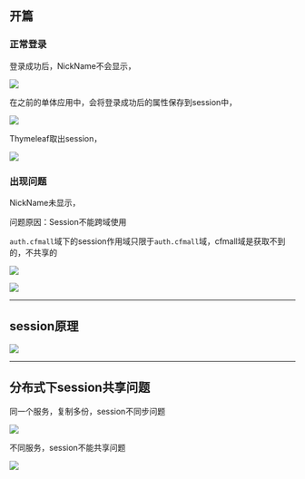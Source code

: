 ## 开篇
### 正常登录

登录成功后，NickName不会显示，

![](https://cfmall-hello.oss-cn-beijing.aliyuncs.com/img/202312/d626135d12d4691b0fe1055023fbcba9.png#id=YVbBr&originHeight=125&originWidth=883&originalType=binary&ratio=1&rotation=0&showTitle=false&status=done&style=none&title=)

在之前的单体应用中，会将登录成功后的属性保存到session中，

![](https://cfmall-hello.oss-cn-beijing.aliyuncs.com/img/202312/3aacdb5767a01d1c64fedf41150ee103.png#id=PtJQR&originHeight=855&originWidth=1047&originalType=binary&ratio=1&rotation=0&showTitle=false&status=done&style=none&title=)

Thymeleaf取出session，

![](https://cfmall-hello.oss-cn-beijing.aliyuncs.com/img/202312/b55dfeed2ce0f814a839b75114132ee8.png#id=VN4p5&originHeight=239&originWidth=887&originalType=binary&ratio=1&rotation=0&showTitle=false&status=done&style=none&title=)

### 出现问题

NickName未显示，

问题原因：Session不能跨域使用

`auth.cfmall`域下的session作用域只限于`auth.cfmall`域，cfmall域是获取不到的，不共享的

![](https://cfmall-hello.oss-cn-beijing.aliyuncs.com/img/202312/3bde617a3655f18f2614ac29531ce0c3.png#id=fwWA3&originHeight=685&originWidth=1319&originalType=binary&ratio=1&rotation=0&showTitle=false&status=done&style=none&title=)

![](https://cfmall-hello.oss-cn-beijing.aliyuncs.com/img/202312/86b4116b2da8b65c7e94cffda91b9d80.png#id=zQ8uK&originHeight=452&originWidth=1477&originalType=binary&ratio=1&rotation=0&showTitle=false&status=done&style=none&title=)

---

## session原理

![](https://cfmall-hello.oss-cn-beijing.aliyuncs.com/img/202312/fe15df5acd4a732db18c819c8048f849.png#id=NGklv&originHeight=541&originWidth=957&originalType=binary&ratio=1&rotation=0&showTitle=false&status=done&style=none&title=)

---

## 分布式下session共享问题

同一个服务，复制多份，session不同步问题

![](https://cfmall-hello.oss-cn-beijing.aliyuncs.com/img/202312/27fc0161ef623a31c96eda704dea911a.png#id=te8Rt&originHeight=230&originWidth=475&originalType=binary&ratio=1&rotation=0&showTitle=false&status=done&style=none&title=)

不同服务，session不能共享问题

![](https://cfmall-hello.oss-cn-beijing.aliyuncs.com/img/202312/2a20ee31b444abecc5bf80ac64da7d47.png#id=qpVIQ&originHeight=202&originWidth=431&originalType=binary&ratio=1&rotation=0&showTitle=false&status=done&style=none&title=)
